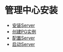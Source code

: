 # 管理中心安装

* [安装Server](chapter3-1.md)
* [创建PG实例](chapter3-2.md)
* [配置Server](chapter3-3.md)
* [启动Server](chapter3-4.md)


